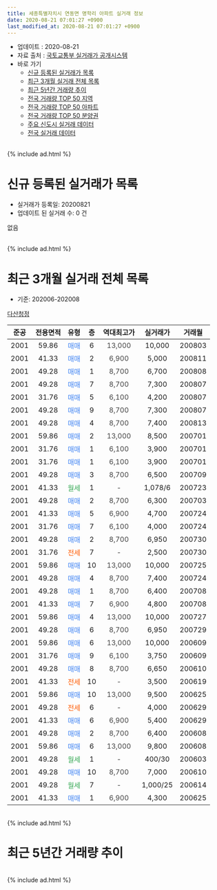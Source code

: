 ```yaml
---
title: 세종특별자치시 연동면 명학리 아파트 실거래 정보
date: 2020-08-21 07:01:27 +0900
last_modified_at: 2020-08-21 07:01:27 +0900
---
```


* 업데이트 : 2020-08-21
* 자료 출처 : [국토교통부 실거래가 공개시스템](http://rt.molit.go.kr)
* 바로 가기
    * [신규 등록된 실거래가 목록](#신규-등록된-실거래가-목록)
    * [최근 3개월 실거래 전체 목록](#최근-3개월-실거래-전체-목록)
    * [최근 5년간 거래량 추이](#최근-5년간-거래량-추이)
    * [전국 거래량 TOP 50 지역](https://inasie.github.io/apt-trade-info/최근-3개월-전국에서-가장-거래가-많이-발생한-지역)
    * [전국 거래량 TOP 50 아파트](https://inasie.github.io/apt-trade-info/최근-3개월-전국에서-가장-거래가-많이-발생한-아파트)
    * [전국 거래량 TOP 50 분양권](https://inasie.github.io/apt-trade-info/최근-3개월-전국에서-가장-거래가-많이-발생한-분양권)
    * [주요 신도시 실거래 데이터](https://inasie.github.io/apt-trade-info/주요-신도시)
    * [전국 실거래 데이터](https://inasie.github.io/apt-trade-info/전국)
<br>
{% include ad.html %}
<br>

# 신규 등록된 실거래가 목록
* 실거래가 등록일: 20200821
* 업데이트 된 실거래 수: 0 건

없음

<br>
{% include ad.html %}
<br>

# 최근 3개월 실거래 전체 목록
* 기준: 202006-202008


[다산청정](https://search.naver.com/search.naver?query=%EC%84%B8%EC%A2%85%ED%8A%B9%EB%B3%84%EC%9E%90%EC%B9%98%EC%8B%9C+%EC%97%B0%EB%8F%99%EB%A9%B4+%EB%AA%85%ED%95%99%EB%A6%AC+%EB%8B%A4%EC%82%B0%EC%B2%AD%EC%A0%95)

|준공|전용면적|유형|층|역대최고가|실거래가|거래월|
|:---:|:---:|:---:|:---:|:---:|:---:|:---:|
|2001|59.86|<span style="color:#4285f3">매매</span>|6|<span style="color:#444444">13,000</span>|10,000|200803|
|2001|41.33|<span style="color:#4285f3">매매</span>|2|<span style="color:#444444">6,900</span>|5,000|200811|
|2001|49.28|<span style="color:#4285f3">매매</span>|1|<span style="color:#444444">8,700</span>|6,700|200808|
|2001|49.28|<span style="color:#4285f3">매매</span>|7|<span style="color:#444444">8,700</span>|7,300|200807|
|2001|31.76|<span style="color:#4285f3">매매</span>|5|<span style="color:#444444">6,100</span>|4,200|200807|
|2001|49.28|<span style="color:#4285f3">매매</span>|9|<span style="color:#444444">8,700</span>|7,300|200807|
|2001|49.28|<span style="color:#4285f3">매매</span>|4|<span style="color:#444444">8,700</span>|7,400|200813|
|2001|59.86|<span style="color:#4285f3">매매</span>|2|<span style="color:#444444">13,000</span>|8,500|200701|
|2001|31.76|<span style="color:#4285f3">매매</span>|1|<span style="color:#444444">6,100</span>|3,900|200701|
|2001|31.76|<span style="color:#4285f3">매매</span>|1|<span style="color:#444444">6,100</span>|3,900|200701|
|2001|49.28|<span style="color:#4285f3">매매</span>|3|<span style="color:#444444">8,700</span>|6,500|200709|
|2001|41.33|<span style="color:#34a853">월세</span>|1|<span style="color:#444444">-</span>|1,078/6|200723|
|2001|49.28|<span style="color:#4285f3">매매</span>|2|<span style="color:#444444">8,700</span>|6,300|200703|
|2001|41.33|<span style="color:#4285f3">매매</span>|5|<span style="color:#444444">6,900</span>|4,700|200724|
|2001|31.76|<span style="color:#4285f3">매매</span>|7|<span style="color:#444444">6,100</span>|4,000|200724|
|2001|49.28|<span style="color:#4285f3">매매</span>|2|<span style="color:#444444">8,700</span>|6,950|200730|
|2001|31.76|<span style="color:#ff5a00">전세</span>|7|<span style="color:#444444">-</span>|2,500|200730|
|2001|59.86|<span style="color:#4285f3">매매</span>|10|<span style="color:#444444">13,000</span>|10,000|200725|
|2001|49.28|<span style="color:#4285f3">매매</span>|4|<span style="color:#444444">8,700</span>|7,400|200724|
|2001|49.28|<span style="color:#4285f3">매매</span>|1|<span style="color:#444444">8,700</span>|6,400|200708|
|2001|41.33|<span style="color:#4285f3">매매</span>|7|<span style="color:#444444">6,900</span>|4,800|200708|
|2001|59.86|<span style="color:#4285f3">매매</span>|4|<span style="color:#444444">13,000</span>|10,000|200727|
|2001|49.28|<span style="color:#4285f3">매매</span>|6|<span style="color:#444444">8,700</span>|6,950|200729|
|2001|59.86|<span style="color:#4285f3">매매</span>|6|<span style="color:#444444">13,000</span>|10,000|200609|
|2001|31.76|<span style="color:#4285f3">매매</span>|9|<span style="color:#444444">6,100</span>|3,750|200609|
|2001|49.28|<span style="color:#4285f3">매매</span>|8|<span style="color:#444444">8,700</span>|6,650|200610|
|2001|41.33|<span style="color:#ff5a00">전세</span>|10|<span style="color:#444444">-</span>|3,500|200619|
|2001|59.86|<span style="color:#4285f3">매매</span>|10|<span style="color:#444444">13,000</span>|9,500|200625|
|2001|49.28|<span style="color:#ff5a00">전세</span>|6|<span style="color:#444444">-</span>|4,000|200629|
|2001|41.33|<span style="color:#4285f3">매매</span>|6|<span style="color:#444444">6,900</span>|5,400|200629|
|2001|49.28|<span style="color:#4285f3">매매</span>|2|<span style="color:#444444">8,700</span>|6,400|200608|
|2001|59.86|<span style="color:#4285f3">매매</span>|6|<span style="color:#444444">13,000</span>|9,800|200608|
|2001|49.28|<span style="color:#34a853">월세</span>|1|<span style="color:#444444">-</span>|400/30|200603|
|2001|49.28|<span style="color:#4285f3">매매</span>|10|<span style="color:#444444">8,700</span>|7,000|200610|
|2001|49.28|<span style="color:#34a853">월세</span>|7|<span style="color:#444444">-</span>|1,000/25|200614|
|2001|41.33|<span style="color:#4285f3">매매</span>|1|<span style="color:#444444">6,900</span>|4,300|200625|


<br>
{% include ad.html %}
<br>

# 최근 5년간 거래량 추이


<div style="width:100%;">
    <canvas id="deal_progress" height="200"></canvas>
</div>

<script>
new Chart(document.getElementById("deal_progress"), {
    type: 'line',
    data: {
        labels: ['201508','201509','201510','201511','201512','201601','201602','201603','201604','201605','201606','201607','201608','201609','201610','201611','201612','201701','201702','201703','201704','201705','201706','201707','201708','201709','201710','201711','201712','201801','201802','201803','201804','201805','201806','201807','201808','201809','201810','201811','201812','201901','201902','201903','201904','201905','201906','201907','201908','201909','201910','201911','201912','202001','202002','202003','202004','202005','202006','202007','202008'],
        datasets: [{
            label: '매매',
            pointRadius: 1,
            data: [3, 3, 4, 1, 0, 0, 1, 1, 3, 3, 1, 1, 2, 1, 3, 4, 6, 6, 3, 6, 3, 8, 7, 3, 5, 0, 4, 2, 1, 1, 1, 0, 1, 1, 0, 2, 2, 1, 1, 0, 4, 0, 2, 1, 1, 1, 1, 2, 2, 6, 3, 0, 9, 4, 2, 1, 5, 6, 9, 14, 7],
            borderColor: "rgba(255, 201, 14, 1)",
            backgroundColor: "rgba(255, 201, 14, 0.5)",
            fill: false,
            lineTension: 0
        },{
            label: '전월세',
            pointRadius: 1,
            data: [3, 3, 3, 2, 1, 3, 0, 3, 5, 0, 3, 0, 5, 3, 0, 3, 4, 2, 2, 3, 3, 3, 2, 2, 1, 7, 3, 3, 2, 0, 4, 3, 5, 0, 2, 1, 2, 2, 0, 0, 1, 2, 3, 4, 2, 2, 4, 0, 2, 1, 1, 1, 1, 2, 4, 4, 2, 2, 4, 2, 0],
            borderColor: "rgba(0, 141, 185, 1)",
            backgroundColor: "rgba(0, 141, 185, 0.5)",
            fill: false,
            lineTension: 0
        }
        ]
    },
    options: {
        responsive: true,
        title: {
            display: false
        },
        tooltips: {
            mode: 'index',
            intersect: false
        },
        hover: {
            mode: 'nearest',
            intersect: true
        },
        scales: {
            xAxes: [{
                display: true,
                scaleLabel: {
                    display: true,
                    labelString: '년/월'
                }
            }],
            yAxes: [{
                display: true,
                ticks: {
                    suggestedMin: 0,
                },
                scaleLabel: {
                    display: true,
                    labelString: '실거래 수'
                }
            }]
        }
    }
});

</script>


<br>
{% include ad.html %}
<br>


